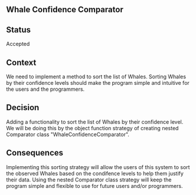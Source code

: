## Whale Confidence Comparator

## Status

Accepted

## Context

We need to implement a method to sort the list of Whales. Sorting Whales by their confidence levels should make the program simple and intuitive for the users and the programmers.

## Decision

Adding a functionality to sort the list of Whales by their confidence level. We will be doing this by the object function strategy of creating nested Comparator class "WhaleConfidenceComparator".

## Consequences

Implementing this sorting strategy will allow the users of this system to sort the observed Whales based on the condifence levels to help them justify their data.
Using the nested Comparator class strategy will keep the program simple and flexible to use for future users and/or programmers.
